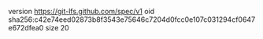 version https://git-lfs.github.com/spec/v1
oid sha256:c42e74eed02873b8f3543e75646c7204d0fcc0e107c031294cf0647e672dfea0
size 20
